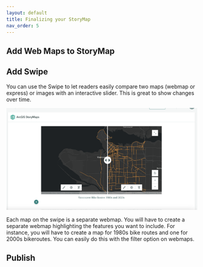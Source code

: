 ```yaml
---
layout: default
title: Finalizing your StoryMap
nav_order: 5
---
```


## Add Web Maps to StoryMap


## Add Swipe
You can use the Swipe to let readers easily compare two maps (webmap or express) or images with an interactive slider. This is great to show changes over time.

![slider](./images/slider-20250220.png)

Each map on the swipe is a separate webmap. You will have to create a separate webmap highlighting the features you want to include. For instance, you will have to create a map for 1980s bike routes and one for 2000s bikeroutes. You can easily do this with the filter option on webmaps.



## Publish 